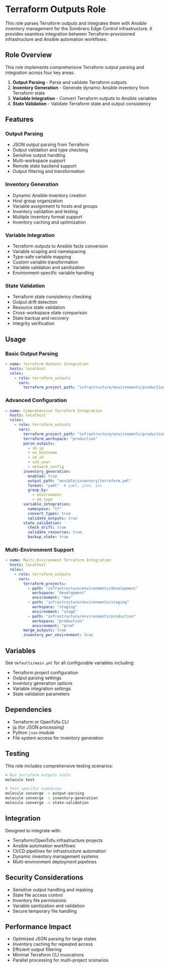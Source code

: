 # Terraform Outputs Role

This role parses Terraform outputs and integrates them with Ansible inventory management for the Sombrero Edge Control infrastructure. It provides seamless integration between Terraform-provisioned infrastructure and Ansible automation workflows.

## Role Overview

This role implements comprehensive Terraform output parsing and integration across four key areas:

1. **Output Parsing** - Parse and validate Terraform outputs
2. **Inventory Generation** - Generate dynamic Ansible inventory from Terraform state
3. **Variable Integration** - Convert Terraform outputs to Ansible variables
4. **State Validation** - Validate Terraform state and output consistency

## Features

### Output Parsing

- JSON output parsing from Terraform
- Output validation and type checking
- Sensitive output handling
- Multi-workspace support
- Remote state backend support
- Output filtering and transformation

### Inventory Generation

- Dynamic Ansible inventory creation
- Host group organization
- Variable assignment to hosts and groups
- Inventory validation and testing
- Multiple inventory format support
- Inventory caching and optimization

### Variable Integration

- Terraform outputs to Ansible facts conversion
- Variable scoping and namespacing
- Type-safe variable mapping
- Custom variable transformation
- Variable validation and sanitization
- Environment-specific variable handling

### State Validation

- Terraform state consistency checking
- Output drift detection
- Resource state validation
- Cross-workspace state comparison
- State backup and recovery
- Integrity verification

## Usage

### Basic Output Parsing

```yaml
- name: Terraform Outputs Integration
  hosts: localhost
  roles:
    - role: terraform_outputs
      vars:
        terraform_project_path: "infrastructure/environments/production"
```

### Advanced Configuration

```yaml
- name: Comprehensive Terraform Integration
  hosts: localhost
  roles:
    - role: terraform_outputs
      vars:
        terraform_project_path: "infrastructure/environments/production"
        terraform_workspace: "production"
        parse_outputs:
          - vm_ip
          - vm_hostname
          - vm_id
          - ssh_user
          - network_config
        inventory_generation:
          enabled: true
          output_path: "ansible/inventory/terraform.yml"
          format: "yaml"  # yaml, json, ini
          group_by:
            - environment
            - vm_type
        variable_integration:
          namespace: "tf"
          convert_types: true
          validate_outputs: true
        state_validation:
          check_drift: true
          validate_resources: true
          backup_state: true
```

### Multi-Environment Support

```yaml
- name: Multi-Environment Terraform Integration
  hosts: localhost
  roles:
    - role: terraform_outputs
      vars:
        terraform_projects:
          - path: "infrastructure/environments/development"
            workspace: "development"
            environment: "dev"
          - path: "infrastructure/environments/staging"
            workspace: "staging"
            environment: "stage"
          - path: "infrastructure/environments/production"
            workspace: "production"
            environment: "prod"
        merge_outputs: true
        inventory_per_environment: true
```

## Variables

See `defaults/main.yml` for all configurable variables including:

- Terraform project configuration
- Output parsing settings
- Inventory generation options
- Variable integration settings
- State validation parameters

## Dependencies

- Terraform or OpenTofu CLI
- jq (for JSON processing)
- Python `json` module
- File system access for inventory generation

## Testing

This role includes comprehensive testing scenarios:

```bash
# Run terraform outputs tests
molecule test

# Test specific scenarios
molecule converge -s output-parsing
molecule converge -s inventory-generation
molecule converge -s state-validation
```

## Integration

Designed to integrate with:

- Terraform/OpenTofu infrastructure projects
- Ansible automation workflows
- CI/CD pipelines for infrastructure automation
- Dynamic inventory management systems
- Multi-environment deployment pipelines

## Security Considerations

- Sensitive output handling and masking
- State file access control
- Inventory file permissions
- Variable sanitization and validation
- Secure temporary file handling

## Performance Impact

- Optimized JSON parsing for large states
- Inventory caching for repeated access
- Efficient output filtering
- Minimal Terraform CLI invocations
- Parallel processing for multi-project scenarios
